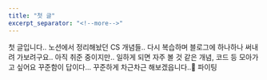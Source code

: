 ```yaml
---
title: "첫 글"
excerpt_separator: "<!--more-->"
---
```


첫 글입니다..
노션에서 정리해놨던 CS 개념들.. 다시 복습하며 블로그에 하나하나 써내려 가보려구요..
아직 취준 중이지만.. 일하게 되면 자주 볼 것 같은 개념, 코드 등 모아가고 싶어요
꾸준함이 답이다... 꾸준하게 차근차근 해보겠읍니다..💪 파이팅